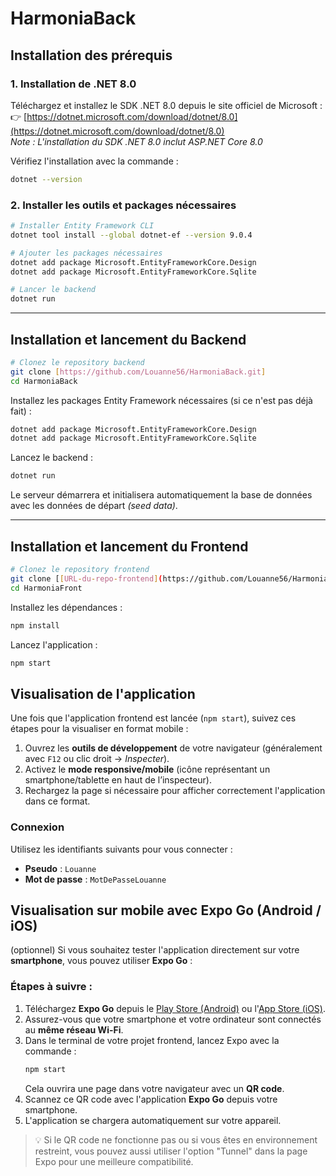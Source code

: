 # HarmoniaBack

## Installation des prérequis

### 1. Installation de .NET 8.0

Téléchargez et installez le SDK .NET 8.0 depuis le site officiel de Microsoft :  
👉 [https://dotnet.microsoft.com/download/dotnet/8.0](https://dotnet.microsoft.com/download/dotnet/8.0)  
*Note : L'installation du SDK .NET 8.0 inclut ASP.NET Core 8.0*

Vérifiez l'installation avec la commande :
```bash
dotnet --version
```

### 2. Installer les outils et packages nécessaires

```bash
# Installer Entity Framework CLI
dotnet tool install --global dotnet-ef --version 9.0.4

# Ajouter les packages nécessaires
dotnet add package Microsoft.EntityFrameworkCore.Design
dotnet add package Microsoft.EntityFrameworkCore.Sqlite

# Lancer le backend
dotnet run
```

---

## Installation et lancement du Backend

```bash
# Clonez le repository backend
git clone [https://github.com/Louanne56/HarmoniaBack.git]
cd HarmoniaBack
```

Installez les packages Entity Framework nécessaires (si ce n'est pas déjà fait) :
```bash
dotnet add package Microsoft.EntityFrameworkCore.Design
dotnet add package Microsoft.EntityFrameworkCore.Sqlite
```

Lancez le backend :
```bash
dotnet run
```

Le serveur démarrera et initialisera automatiquement la base de données avec les données de départ *(seed data)*.

---

## Installation et lancement du Frontend

```bash
# Clonez le repository frontend
git clone [[URL-du-repo-frontend](https://github.com/Louanne56/HarmoniaFront.git)]
cd HarmoniaFront
```

Installez les dépendances :
```bash
npm install
```

Lancez l'application :
```bash
npm start
```
## Visualisation de l'application

Une fois que l'application frontend est lancée (`npm start`), suivez ces étapes pour la visualiser en format mobile :

1. Ouvrez les **outils de développement** de votre navigateur (généralement avec `F12` ou clic droit → *Inspecter*).
2. Activez le **mode responsive/mobile** (icône représentant un smartphone/tablette en haut de l’inspecteur).
3. Rechargez la page si nécessaire pour afficher correctement l'application dans ce format.

### Connexion 

Utilisez les identifiants suivants pour vous connecter :

- **Pseudo** : `Louanne`  
- **Mot de passe** : `MotDePasseLouanne`
## Visualisation sur mobile avec Expo Go (Android / iOS)




(optionnel) Si vous souhaitez tester l'application directement sur votre **smartphone**, vous pouvez utiliser **Expo Go** :

### Étapes à suivre :

1. Téléchargez **Expo Go** depuis le [Play Store (Android)](https://play.google.com/store/apps/details?id=host.exp.exponent) ou l'[App Store (iOS)](https://apps.apple.com/app/expo-go/id982107779).
2. Assurez-vous que votre smartphone et votre ordinateur sont connectés au **même réseau Wi-Fi**.
3. Dans le terminal de votre projet frontend, lancez Expo avec la commande :
   ```bash
   npm start
   ```
   Cela ouvrira une page dans votre navigateur avec un **QR code**.
4. Scannez ce QR code avec l'application **Expo Go** depuis votre smartphone.
5. L'application se chargera automatiquement sur votre appareil.

> 💡 Si le QR code ne fonctionne pas ou si vous êtes en environnement restreint, vous pouvez aussi utiliser l'option "Tunnel" dans la page Expo pour une meilleure compatibilité.